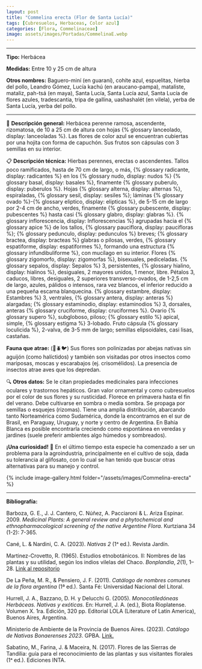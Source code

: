 ```yaml
---
layout: post
title: "Commelina erecta (Flor de Santa Lucía)"
tags: [Cubresuelos, Herbaceas, Color azul]
categories: [Flora, Commelinaceae]
image: assets/images/Portadas/CommelinaE.webp
---
```


***

**Tipo:** Herbácea

**Medidas:** Entre 10 y 25 cm de altura

**Otros nombres:** Baguero-miní (en guaraní), cohíte azul, espuelitas, hierba del pollo, Leandro Gómez, Lucía kachú (en araucano-pampa), mataliste, mataliz, pah-tsá (en maya), Santa Lucía, Santa Lucía azul, Santa Lucía de flores azules, tradescantia, tripa de gallina, uashashalét (en vilela), yerba de Santa Lucía, yerba del pollo.

***

🌱 **Descripción general:** Herbácea perenne ramosa, ascendente, rizomatosa, de 10 a 25 cm de altura con hojas {% glossary lanceolado, display: lanceoladas %}. Las flores de color azul se encuentran cubiertas por una hojita con forma de capuchón. Sus frutos son cápsulas con 3 semillas en su interior.

📋 **Descripción técnica:** Hierbas perennes, erectas o ascendentes. Tallos poco ramificados, hasta de 70 cm de largo, o más, {% glossary radicante, display: radicantes %} en los {% glossary nudo, display: nudos %} {% glossary basal, display: basales %}, finamente {% glossary puberulo, display: puberulos %}. Hojas {% glossary alterna, display: alternas %}, espiraladas, {% glossary sesil, display: sesiles %}; láminas {% glossary ovado %}-{% glossary eliptico, display: elipticas %}, de 5-15 cm de largo por 2-4 cm de ancho, verdes, finamente {% glossary pubescente, display: pubescentes %} hasta casi {% glossary glabro, display: glabras %}. {% glossary inflorescencia, display: Inflorescencias %} agrupadas hacia el {% glossary apice %} de los tallos, {% glossary pauciflora, display: paucifloras %}; {% glossary pedunculo, display: pedunculos %} breves; {% glossary bractea, display: bracteas %} glabras o pilosas, verdes, {% glossary espatiforme, display: espatiformes %}, formando una estructura {% glossary infundibuliforme %}, con mucílago en su interior. Flores {% glossary zigomorfo, display: zigomorfas %}, bisexuales, pediceladas. {% glossary sepalos, display: Sepalos %} 3, persistentes, {% glossary hialino, display: hialinos %}, desiguales, 2 mayores unidos, 1 menor, libre. Pétalos 3, caducos, libres, desiguales, 2 superiores transverso-ovados, de 1-2,5 cm de largo, azules, pálidos o intensos, rara vez blancos, el inferior reducido a una pequeña escama blanquecina. {% glossary estambre, display: Estambres %} 3, ventrales, {% glossary antera, display: anteras %} alargadas; {% glossary estaminodio, display: estaminodios %} 3, dorsales, anteras {% glossary cruciforme, display: cruciformes %}. Ovario {% glossary supero %}, subgloboso, piloso; {% glossary estilo %} apical, simple, {% glossary estigma %} 3-lobado. Fruto cápsula {% glossary loculicida %}, 2-valva, de 3-5 mm de largo; semillas elipsoidales, casi lisas, castañas.

**Fauna que atrae:** (🐝🪲🐦)  Sus flores son polinizadas por abejas nativas sin aguijón (como halíctidos) y también son visitadas por otros insectos como mariposas, moscas y escarabajos (ej. crisomélidos). La presencia de insectos atrae aves que los depredan.

🔍 **Otros datos:** Se le citan propiedades medicinales para infecciones oculares y trastornos hepáticos. Gran valor ornamental y como cubresuelos por el color de sus flores y su rusticidad. Florece en primavera hasta el fin del verano. Debe cultivarse en sombra o media sombra. Se propaga por semillas o esquejes (rizomas). Tiene una amplia distribución, abarcando tanto Norteamérica como Sudamérica, donde la encontramos en el sur de Brasil, en Paraguay, Uruguay, y norte y centro de Argentina. En Bahía Blanca es posible encontrarla creciendo como espontánea en veredas y jardines (suele preferir ambientes algo húmedos y sombreados).

**¡Una curiosidad!** 👀 En el último tiempo esta especie ha comenzado a ser un problema para la agroindustria, principalmente en el cultivo de soja, dada su tolerancia al glifosato, con lo cual se han tenido que buscar otras alternativas para su manejo y control.

 {% include image-gallery.html folder="/assets/images/Commelina-erecta" %}

***

**Bibliografía:**

Barboza, G. E., J. J. Cantero, C. Núñez, A. Pacciaroni & L. Ariza Espinar. 2009. *Medicinal Plants: A general review and a phytochemical and ethnopharmacological screening of the native Argentine Flora*. Kurtziana 34 (1-2): 7-365.

Cané, L. & Nardini, C. A. (2023). *Nativas 2* (1ᵃ ed.). Revista Jardín.

Martinez-Crovetto, R. (1965). Estudios etnobotánicos. II: Nombres de las plantas y su utilidad, según los indios vilelas del Chaco. *Bonplandia*, *2*(1), 1–28. [Link al repositorio](http://www.jstor.org/stable/41941098)

De La Peña, M. R., & Pensiero, J. F. (2011). *Catálogo de nombres comunes de la flora argentina* (1ª ed.). Santa Fé: Universidad Nacional del Litoral.

Hurrell, J. A., Bazzano, D. H. y Delucchi G. (2005). *Monocotiledóneas Herbáceas. Nativas y exóticas.* En: Hurrell, J. A. (ed.), Biota Rioplatense. Volumen X. 1ra. Edición, 320 pp. Editorial LOLA (Literature of Latin America), Buenos Aires, Argentina.

Ministerio de Ambiente de la Provincia de Buenos Aires. (2023). *Catálogo de Nativas Bonaerenses 2023*. GPBA. [Link.](https://www.ambiente.gba.gob.ar/imagenes/Nativas/Catalogo_Nativas_2023_web.pdf)

Sabatino, M., Farina, J. & Maceira, N. (2017). Flores de las Sierras de Tandilia: guía para el reconocimiento de las plantas y sus visitantes florales (1ᵃ ed.). Ediciones INTA.

